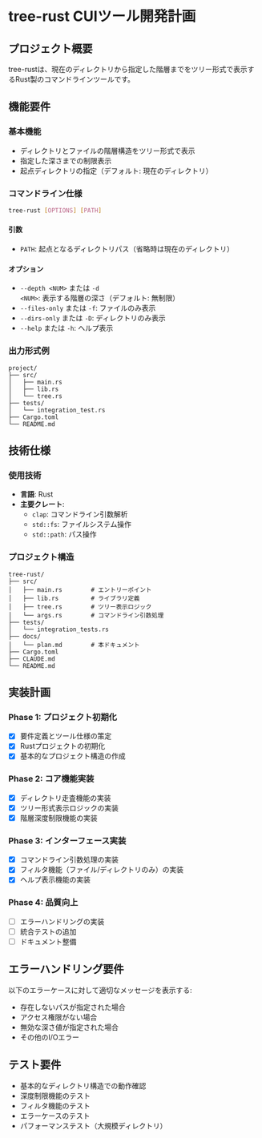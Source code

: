 # tree-rust CUIツール開発計画

## プロジェクト概要

tree-rustは、現在のディレクトリから指定した階層までをツリー形式で表示するRust製のコマンドラインツールです。

## 機能要件

### 基本機能
- ディレクトリとファイルの階層構造をツリー形式で表示
- 指定した深さまでの制限表示
- 起点ディレクトリの指定（デフォルト: 現在のディレクトリ）

### コマンドライン仕様
```bash
tree-rust [OPTIONS] [PATH]
```

#### 引数
- `PATH`: 起点となるディレクトリパス（省略時は現在のディレクトリ）

#### オプション
- `--depth <NUM>` または `-d <NUM>`: 表示する階層の深さ（デフォルト: 無制限）
- `--files-only` または `-f`: ファイルのみ表示
- `--dirs-only` または `-D`: ディレクトリのみ表示
- `--help` または `-h`: ヘルプ表示

### 出力形式例
```
project/
├── src/
│   ├── main.rs
│   ├── lib.rs
│   └── tree.rs
├── tests/
│   └── integration_test.rs
├── Cargo.toml
└── README.md
```

## 技術仕様

### 使用技術
- **言語**: Rust
- **主要クレート**:
  - `clap`: コマンドライン引数解析
  - `std::fs`: ファイルシステム操作
  - `std::path`: パス操作

### プロジェクト構造
```
tree-rust/
├── src/
│   ├── main.rs        # エントリーポイント
│   ├── lib.rs         # ライブラリ定義
│   ├── tree.rs        # ツリー表示ロジック
│   └── args.rs        # コマンドライン引数処理
├── tests/
│   └── integration_tests.rs
├── docs/
│   └── plan.md        # 本ドキュメント
├── Cargo.toml
├── CLAUDE.md
└── README.md
```

## 実装計画

### Phase 1: プロジェクト初期化
- [x] 要件定義とツール仕様の策定
- [x] Rustプロジェクトの初期化
- [x] 基本的なプロジェクト構造の作成

### Phase 2: コア機能実装
- [x] ディレクトリ走査機能の実装
- [x] ツリー形式表示ロジックの実装
- [x] 階層深度制限機能の実装

### Phase 3: インターフェース実装
- [x] コマンドライン引数処理の実装
- [x] フィルタ機能（ファイル/ディレクトリのみ）の実装
- [x] ヘルプ表示機能の実装

### Phase 4: 品質向上
- [ ] エラーハンドリングの実装
- [ ] 統合テストの追加
- [ ] ドキュメント整備

## エラーハンドリング要件

以下のエラーケースに対して適切なメッセージを表示する:
- 存在しないパスが指定された場合
- アクセス権限がない場合
- 無効な深さ値が指定された場合
- その他のI/Oエラー

## テスト要件

- 基本的なディレクトリ構造での動作確認
- 深度制限機能のテスト
- フィルタ機能のテスト
- エラーケースのテスト
- パフォーマンステスト（大規模ディレクトリ）